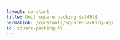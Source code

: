 ```yaml
---
layout: constant
title: Unit square packing $s(49)$
permalink: /constants/square-packing-49/
id: square-packing-49
---
```

